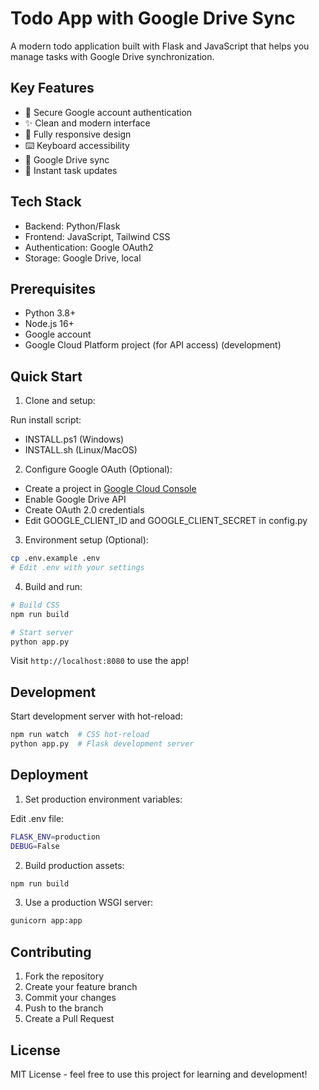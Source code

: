 # Todo App with Google Drive Sync

A modern todo application built with Flask and JavaScript that helps you manage tasks with Google Drive synchronization.

## Key Features

- 🔐 Secure Google account authentication
- ✨ Clean and modern interface
- 📱 Fully responsive design
- ⌨️ Keyboard accessibility
- 🔄 Google Drive sync
- 🎯 Instant task updates

## Tech Stack

- Backend: Python/Flask
- Frontend: JavaScript, Tailwind CSS
- Authentication: Google OAuth2
- Storage: Google Drive, local

## Prerequisites

- Python 3.8+
- Node.js 16+
- Google account
- Google Cloud Platform project (for API access) (development)

## Quick Start

1. Clone and setup:

Run install script:

- INSTALL.ps1 (Windows)
- INSTALL.sh (Linux/MacOS)

2. Configure Google OAuth (Optional):

- Create a project in [Google Cloud Console](https://console.cloud.google.com)
- Enable Google Drive API
- Create OAuth 2.0 credentials
- Edit GOOGLE_CLIENT_ID and GOOGLE_CLIENT_SECRET in config.py

3. Environment setup (Optional):

```bash
cp .env.example .env
# Edit .env with your settings
```

4. Build and run:

```bash
# Build CSS
npm run build

# Start server
python app.py
```

Visit `http://localhost:8080` to use the app!

## Development

Start development server with hot-reload:

```bash
npm run watch  # CSS hot-reload
python app.py  # Flask development server
```

## Deployment

1. Set production environment variables:

Edit .env file:

```bash
FLASK_ENV=production
DEBUG=False
```

2. Build production assets:

```bash
npm run build
```

3. Use a production WSGI server:

```bash
gunicorn app:app
```

## Contributing

1. Fork the repository
2. Create your feature branch
3. Commit your changes
4. Push to the branch
5. Create a Pull Request

## License

MIT License - feel free to use this project for learning and development!
